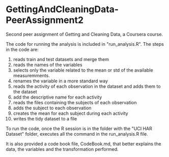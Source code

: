 GettingAndCleaningData-PeerAssignment2
======================================

Second peer assignment of Getting and Cleaning Data, a Coursera course.

The code for running the analysis is included in "run_analysis.R". The steps in the code are:

1. reads train and test datasets and merge them
2. reads the names of the variables
3. selects only the variable related to the mean or std of the available measuremments.
4. renames the variable in a more standard way
5. reads the activity of each observation in the dataset and adds them to the dataset
6. add the descriptive name for each activity
7. reads the files containing the subjects of each observation
8. adds the subject to each observation
9. creates the mean for each subject during each activity
10. writes the tidy dataset to a file

To run the code, once the R session is in the folder with the "UCI HAR Dataset" folder, executes all the command in the run_analysis.R file.

It is also provided a code book file, CodeBook.md, that better explains the data, the variables and the transformation performed.